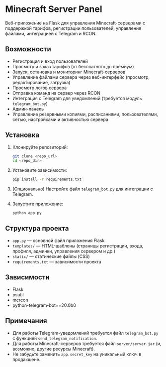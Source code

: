 # Minecraft Server Panel

Веб-приложение на Flask для управления Minecraft-серверами с поддержкой тарифов, регистрации пользователей, управления файлами, интеграцией с Telegram и RCON.

## Возможности

- Регистрация и вход пользователей
- Просмотр и заказ тарифов (от бесплатного до премиум)
- Запуск, остановка и мониторинг Minecraft-серверов
- Управление файлами сервера через веб-интерфейс (просмотр, редактирование, загрузка)
- Просмотр логов сервера
- Отправка команд на сервер через RCON
- Интеграция с Telegram для уведомлений (требуется модуль `telegram_bot.py`)
- Админ-панель
- Управление резервными копиями, расписаниями, пользователями, сетью, настройками и активностью сервера

## Установка

1. Клонируйте репозиторий:
   ```bash
   git clone <repo_url>
   cd <repo_dir>
   ```

2. Установите зависимости:
   ```bash
   pip install -r requirements.txt
   ```

3. (Опционально) Настройте файл `telegram_bot.py` для интеграции с Telegram.

4. Запустите приложение:
   ```bash
   python app.py
   ```

## Структура проекта

- `app.py` — основной файл приложения Flask
- `templates/` — HTML-шаблоны (страницы регистрации, входа, профиля, админки, управления сервером и др.)
- `static/` — статические файлы (CSS)
- `requirements.txt` — зависимости проекта

## Зависимости

- Flask
- psutil
- mcrcon
- python-telegram-bot==20.0b0

## Примечания

- Для работы Telegram-уведомлений требуется файл `telegram_bot.py` с функцией `send_telegram_notification`.
- Для работы Minecraft-серверов требуется файл `server/server.jar` (и, возможно, другие ресурсы Minecraft).
- Не забудьте заменить `app.secret_key` на уникальный ключ в продакшене.